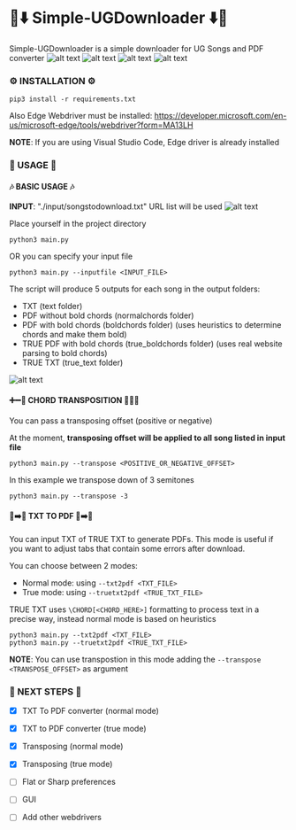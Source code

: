 # 🎸⬇️ Simple-UGDownloader ⬇️🎸
Simple-UGDownloader is a simple downloader for UG Songs and PDF converter
![alt text](images/execution.png)
![alt text](images/output2.png)
![alt text](images/output0.png)
![alt text](images/output1.png)

### ⚙️ INSTALLATION ⚙️

```
pip3 install -r requirements.txt
```
Also Edge Webdriver must be installed: https://developer.microsoft.com/en-us/microsoft-edge/tools/webdriver?form=MA13LH

**NOTE**: If you are using Visual Studio Code, Edge driver is already installed

### 💎 USAGE 💎

#### 🎶 BASIC USAGE 🎶

**INPUT**: "./input/songstodownload.txt" URL list will be used
![alt text](images/input.png)

Place yourself in the project directory

```
python3 main.py
```

OR you can specify your input file

```
python3 main.py --inputfile <INPUT_FILE>
```


The script will produce 5 outputs for each song in the output folders:
* TXT (text folder)
* PDF without bold chords (normalchords folder)
* PDF with bold chords (boldchords folder) (uses heuristics to determine chords and make them bold)
* TRUE PDF with bold chords (true_boldchords folder) (uses real website parsing to bold chords)
* TRUE TXT (true_text folder)

![alt text](images/output_folders.png)


#### ➕➖🎵 CHORD TRANSPOSITION 🎵➖➕
You can pass a transposing offset (positive or negative)

At the moment, **transposing offset will be applied to all song listed in input file**

```
python3 main.py --transpose <POSITIVE_OR_NEGATIVE_OFFSET>
```

In this example we transpose down of 3 semitones
```
python3 main.py --transpose -3
```

#### 📄➡️📜 TXT TO PDF 📄➡️📜

You can input TXT of TRUE TXT to generate PDFs. This mode is useful if you want to adjust tabs that contain some errors after download.

You can choose between 2 modes:
* Normal mode: using ```--txt2pdf <TXT_FILE>```
* True mode: using ```--truetxt2pdf <TRUE_TXT_FILE>```

TRUE TXT uses ```\CHORD[<CHORD_HERE>]``` formatting to process text in a precise way, instead normal mode is based on heuristics

```
python3 main.py --txt2pdf <TXT_FILE>
python3 main.py --truetxt2pdf <TRUE_TXT_FILE>
```

**NOTE**: You can use transpostion in this mode adding the ```--transpose <TRANSPOSE_OFFSET>``` as argument

### 🔮 NEXT STEPS 🔮
* [X] TXT To PDF converter (normal mode)
* [X] TXT to PDF converter (true mode)
* [X] Transposing (normal mode)
* [X] Transposing (true mode)
* [ ] Flat or Sharp preferences
* [ ] GUI
* [ ] Add other webdrivers


